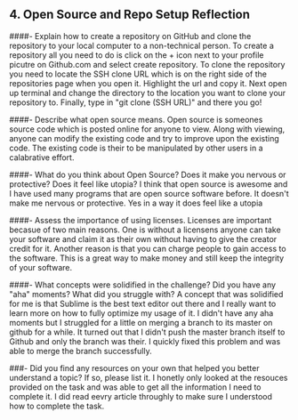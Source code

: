 ## 4. Open Source and Repo Setup Reflection

####- Explain how to create a repository on GitHub and clone the repository to your local computer to a non-technical person.
	To create a repository all you need to do is click on the + icon next to your profile picutre on Github.com and select create repository. To clone the repository you need to locate the SSH clone URL which is on the right side of the repositories page when you open it. Highlight the url and copy it. Next open up terminal and change the directory to the location you want to clone your repository to. Finally, type in "git clone (SSH URL)" and there you go!

####- Describe what open source means.
	Open source is someones source code which is posted online for anyone to view. Along with viewing, anyone can modify the existing code and try to improve upon the existing code. The existing code is their to be manipulated by other users in a calabrative effort.


####- What do you think about Open Source? Does it make you nervous or protective? Does it feel like utopia?
	I think that open source is awesome and I have used many programs that are open source software before. It doesn't make me nervous or protective. Yes in a way it does feel like a utopia

####- Assess the importance of using licenses.
	Licenses are important becasue of two main reasons. One is without a licensens anyone can take your software and claim it as their own without having to give the creator credit for it. Another reason is that you can charge people to gain access to the software. This is a great way to make money and still keep the integrity of your software.

####- What concepts were solidified in the challenge? Did you have any "aha" moments? What did you struggle with?
	A concept that was solidified for me is that Sublime is the best text editor out there and I really want to learn more on how to fully optimize my usage of it. I didn't have any aha moments but I struggled for a little on merging a branch to its master on github for a while. It turned out that I didn't push the master branch itself to Github and only the branch was their. I quickly fixed this problem and was able to merge the branch successfully.

###- Did you find any resources on your own that helped you better understand a topic? If so, please list it.
	I honetly only looked at the resouces provided on the task and was able to get all the information I need to complete it. I did read eevry article throughly to make sure I understood how to complete the task. 

<!-- Add your reflection here. Remove the comment markers -->
